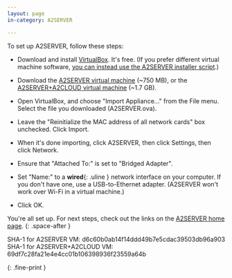 ```yaml
---
layout: page
in-category: A2SERVER

---
```


To set up A2SERVER, follow these steps:

* Download and install [VirtualBox][]. It's free. (If you prefer different
  virtual machine software, [you can instead use the A2SERVER installer
  script][A2SERVER installer].)

* Download the [A2SERVER virtual machine](files/A2SERVER.ova) (~750 MB), or
  the [A2SERVER+A2CLOUD virtual machine](files/A2SERVER_A2CLOUD.ova) (~1.7
  GB).

* Open VirtualBox, and choose "Import Appliance..." from the File menu.
  Select the file you downloaded (A2SERVER.ova).

* Leave the "Reinitialize the MAC address of all network cards" box
  unchecked. Click Import.

* When it's done importing, click A2SERVER, then click Settings, then click
  Network.

* Ensure that "Attached To:" is set to "Bridged Adapter".

* Set "Name:" to a __wired__{: .uline } network interface on your computer. If
  you don't have one, use a USB-to-Ethernet adapter. (A2SERVER won't work over
  Wi-Fi in a virtual machine.)

* Click OK.

You're all set up. For next steps, check out the links on the [A2SERVER home
page][A2SERVER].
{: .space-after }

SHA-1 for A2SERVER VM: d6c60b0ab14f14ddd49b7e5cdac39503db96a903  
SHA-1 for A2SERVER+A2CLOUD VM: 69df7c28fa21e4e4cc01b106398936f23559a64b  
<!--
v1.1.3: a8927d6fba9dfa9c2015918cdc61122bb2c95ea5  
v1.1.0: 63eebfcfe9fbbeb17aa4ab3226e849289072d396
-->
{: .fine-print }

[VirtualBox]: https://www.virtualbox.org/wiki/Downloads
[A2SERVER installer]: a2server_installer.html
[A2SERVER]: index.html
